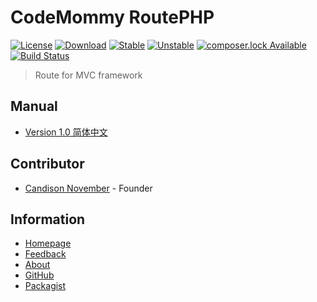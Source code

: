 # CodeMommy RoutePHP

[![License](https://poser.pugx.org/CodeMommy/RoutePHP/license)](LICENSE)
[![Download](https://poser.pugx.org/CodeMommy/RoutePHP/downloads)](https://packagist.org/packages/CodeMommy/RoutePHP)
[![Stable](https://poser.pugx.org/CodeMommy/RoutePHP/version)](https://packagist.org/packages/CodeMommy/RoutePHP)
[![Unstable](https://poser.pugx.org/CodeMommy/RoutePHP/v/unstable)](https://packagist.org/packages/CodeMommy/RoutePHP)
[![composer.lock Available](https://poser.pugx.org/CodeMommy/RoutePHP/composerlock)](https://packagist.org/packages/CodeMommy/RoutePHP)
[![Build Status](https://travis-ci.org/CodeMommy/RoutePHP.svg?branch=master)](https://travis-ci.org/CodeMommy/RoutePHP)

> Route for MVC framework

## Manual

- [Version 1.0 简体中文](manual/1.0_SimplifiedChinese.md)

## Contributor

- [Candison November](http://www.kandisheng.com) - Founder

## Information

- [Homepage](http://www.CodeMommy.com)
- [Feedback](https://github.com/CodeMommy/RoutePHP/issues)
- [About](https://github.com/CodeMommy/CodeMommy)
- [GitHub](https://github.com/CodeMommy/RoutePHP)
- [Packagist](https://packagist.org/packages/CodeMommy/RoutePHP)